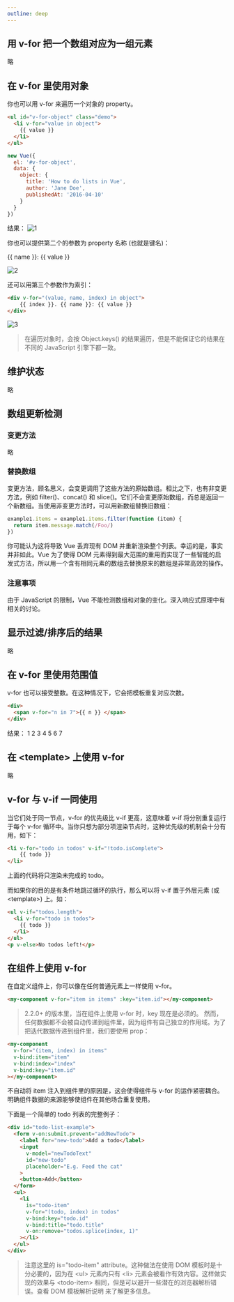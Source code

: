 ```yaml
---
outline: deep
---
```


## 用 v-for 把一个数组对应为一组元素
略
## 在 v-for 里使用对象
你也可以用 v-for 来遍历一个对象的 property。
```html
<ul id="v-for-object" class="demo">
  <li v-for="value in object">
    {{ value }}
  </li>
</ul>
```
```js
new Vue({
  el: '#v-for-object',
  data: {
    object: {
      title: 'How to do lists in Vue',
      author: 'Jane Doe',
      publishedAt: '2016-04-10'
    }
  }
})
```
结果：
![1](/1.png)

你也可以提供第二个的参数为 property 名称 (也就是键名)：

<div v-for="(value, name) in object">
  {{ name }}: {{ value }}
</div>

![2](/2.png)

还可以用第三个参数作为索引：
```html
<div v-for="(value, name, index) in object">
    {{ index }}. {{ name }}: {{ value }}
</div>
```

![3](/3.png)

>在遍历对象时，会按 Object.keys() 的结果遍历，但是不能保证它的结果在不同的 JavaScript 引擎下都一致。

## 维护状态
略

## 数组更新检测
### 变更方法
略
### 替换数组
变更方法，顾名思义，会变更调用了这些方法的原始数组。相比之下，也有非变更方法，例如 filter()、concat() 和 slice()。它们不会变更原始数组，而总是返回一个新数组。当使用非变更方法时，可以用新数组替换旧数组：
```js
example1.items = example1.items.filter(function (item) {
  return item.message.match(/Foo/)
})
```
你可能认为这将导致 Vue 丢弃现有 DOM 并重新渲染整个列表。幸运的是，事实并非如此。Vue 为了使得 DOM 元素得到最大范围的重用而实现了一些智能的启发式方法，所以用一个含有相同元素的数组去替换原来的数组是非常高效的操作。

### 注意事项
由于 JavaScript 的限制，Vue 不能检测数组和对象的变化。深入响应式原理中有相关的讨论。

## 显示过滤/排序后的结果
略

## 在 v-for 里使用范围值
v-for 也可以接受整数。在这种情况下，它会把模板重复对应次数。
```html
<div>
  <span v-for="n in 7">{{ n }} </span>
</div>
```
结果：
1 2 3 4 5 6 7

## 在 \<template> 上使用 v-for
略

## v-for 与 v-if 一同使用
当它们处于同一节点，v-for 的优先级比 v-if 更高，这意味着 v-if 将分别重复运行于每个 v-for 循环中。当你只想为部分项渲染节点时，这种优先级的机制会十分有用，如下：
```html
<li v-for="todo in todos" v-if="!todo.isComplete">
    {{ todo }}
</li>
```
上面的代码将只渲染未完成的 todo。

而如果你的目的是有条件地跳过循环的执行，那么可以将 v-if 置于外层元素 (或 \<template>) 上。如：

```html
<ul v-if="todos.length">
  <li v-for="todo in todos">
    {{ todo }}
  </li>
</ul>
<p v-else>No todos left!</p>
```
## 在组件上使用 v-for
在自定义组件上，你可以像在任何普通元素上一样使用 v-for。
```html
<my-component v-for="item in items" :key="item.id"></my-component>
```
>2.2.0+ 的版本里，当在组件上使用 v-for 时，key 现在是必须的。
然而，任何数据都不会被自动传递到组件里，因为组件有自己独立的作用域。为了把迭代数据传递到组件里，我们要使用 prop：
```html
<my-component
  v-for="(item, index) in items"
  v-bind:item="item"
  v-bind:index="index"
  v-bind:key="item.id"
></my-component>
```
不自动将 item 注入到组件里的原因是，这会使得组件与 v-for 的运作紧密耦合。明确组件数据的来源能够使组件在其他场合重复使用。

下面是一个简单的 todo 列表的完整例子：
```html
<div id="todo-list-example">
  <form v-on:submit.prevent="addNewTodo">
    <label for="new-todo">Add a todo</label>
    <input
      v-model="newTodoText"
      id="new-todo"
      placeholder="E.g. Feed the cat"
    >
    <button>Add</button>
  </form>
  <ul>
    <li
      is="todo-item"
      v-for="(todo, index) in todos"
      v-bind:key="todo.id"
      v-bind:title="todo.title"
      v-on:remove="todos.splice(index, 1)"
    ></li>
  </ul>
</div>
```

>注意这里的 is="todo-item" attribute。这种做法在使用 DOM 模板时是十分必要的，因为在 \<ul> 元素内只有 \<li> 元素会被看作有效内容。这样做实现的效果与 \<todo-item> 相同，但是可以避开一些潜在的浏览器解析错误。查看 DOM 模板解析说明 来了解更多信息。